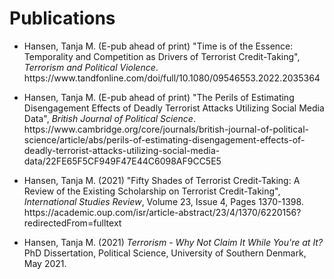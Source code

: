 <h1>Publications</h1>

<ul>
  <li>Hansen, Tanja M. (E-pub ahead of print) "Time is of the Essence: Temporality and Competition as Drivers of Terrorist Credit-Taking", <em>Terrorism and Political Violence</em>.
  https://www.tandfonline.com/doi/full/10.1080/09546553.2022.2035364</li>
  <p> </p>
  
  <li>Hansen, Tanja M. (E-pub ahead of print) "The Perils of Estimating Disengagement Effects of Deadly Terrorist Attacks Utilizing Social Media Data", <em>British Journal of Political Science</em>.
  https://www.cambridge.org/core/journals/british-journal-of-political-science/article/abs/perils-of-estimating-disengagement-effects-of-deadly-terrorist-attacks-utilizing-social-media-data/22FE65F5CF949F47E44C6098AF9CC5E5</li>
  <p> </p>
  
  <li>Hansen, Tanja M. (2021) "Fifty Shades of Terrorist Credit-Taking: A Review of the Existing Scholarship on Terrorist Credit-Taking", <em>International Studies Review</em>, Volume 23, Issue 4, Pages 1370-1398.
  https://academic.oup.com/isr/article-abstract/23/4/1370/6220156?redirectedFrom=fulltext</li>
  <p> </p>
  
  <li>Hansen, Tanja M. (2021) <em>Terrorism - Why Not Claim It While You're at It?</em> PhD Dissertation, Political Science, University of Southern Denmark, May 2021.</li>
</ul>
